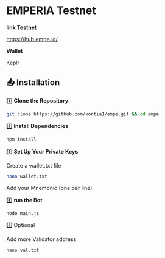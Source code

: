 # EMPERIA Testnet

**link Testnet**

https://hub.empe.io/

**Wallet**

Keplr

## 📥 Installation

1️⃣ **Clone the Repository**  
```sh
git clone https://github.com/kontia1/empe.git && cd empe
```


2️⃣ **Install Dependencies**
```sh 
npm install
```

3️⃣ **Set Up Your Private Keys**

Create a wallet.txt file 
```sh
nano wallet.txt
```
Add your Mnemonic (one per line). 

4️⃣ **run the Bot**

```
node main.js
```
5️⃣ Optional

Add more Validator address
```
nano val.txt
```
